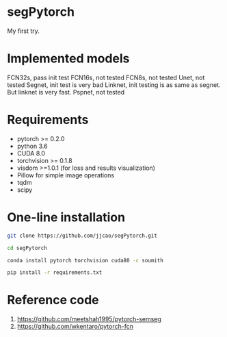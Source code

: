# segPytorch
My first try.

# Implemented models
FCN32s, pass init test
FCN16s, not tested
FCN8s, not tested
Unet, not tested
Segnet, init test is very bad
Linknet, init testing is as same as segnet. But linknet is very fast.
Pspnet, not tested

# Requirements
* pytorch >= 0.2.0
* python 3.6
* CUDA 8.0
* torchvision >= 0.1.8
* visdom >=1.0.1 (for loss and results visualization)
* Pillow for simple image operations
* tqdm
* scipy



# One-line installation
```bash
git clone https://github.com/jjcao/segPytorch.git

cd segPytorch

conda install pytorch torchvision cuda80 -c soumith

pip install -r requirements.txt
```

# Reference code
1. https://github.com/meetshah1995/pytorch-semseg
2. https://github.com/wkentaro/pytorch-fcn
